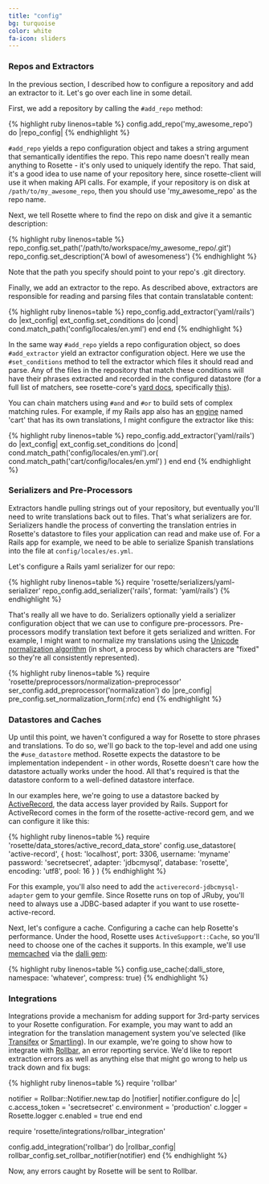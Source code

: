 ```yaml
---
title: "config"
bg: turquoise
color: white
fa-icon: sliders
---
```


### Repos and Extractors

In the previous section, I described how to configure a repository and add an extractor to it. Let's go over each line in some detail.

First, we add a repository by calling the `#add_repo` method:

{% highlight ruby linenos=table %}
config.add_repo('my_awesome_repo') do |repo_config|
{% endhighlight %}

`#add_repo` yields a repo configuration object and takes a string argument that semantically identifies the repo. This repo name doesn't really mean anything to Rosette - it's only used to uniquely identify the repo. That said, it's a good idea to use name of your repository here, since rosette-client will use it when making API calls. For example, if your repository is on disk at `/path/to/my_awesome_repo`, then you should use 'my_awesome_repo' as the repo name.

Next, we tell Rosette where to find the repo on disk and give it a semantic description:

{% highlight ruby linenos=table %}
repo_config.set_path('/path/to/workspace/my_awesome_repo/.git')
repo_config.set_description('A bowl of awesomeness')
{% endhighlight %}

Note that the path you specify should point to your repo's .git directory.

Finally, we add an extractor to the repo. As described above, extractors are responsible for reading and parsing files that contain translatable content:

{% highlight ruby linenos=table %}
repo_config.add_extractor('yaml/rails') do |ext_config|
  ext_config.set_conditions do |cond|
    cond.match_path('config/locales/en.yml')
  end
end
{% endhighlight %}

In the same way `#add_repo` yields a repo configuration object, so does `#add_extractor` yield an extractor configuration object. Here we use the `#set_conditions` method to tell the extractor which files it should read and parse. Any of the files in the repository that match these conditions will have their phrases extracted and recorded in the configured datastore (for a full list of matchers, see rosette-core's [yard docs](http://www.rubydoc.info/github/rosette-proj/rosette-core), specifically [this](http://www.rubydoc.info/github/rosette-proj/rosette-core/Rosette/Core/ExtractorConfigurationFactory/Node)).

You can chain matchers using `#and` and `#or` to build sets of complex matching rules. For example, if my Rails app also has an [engine](http://guides.rubyonrails.org/engines.html) named 'cart' that has its own translations, I might configure the extractor like this:

{% highlight ruby linenos=table %}
repo_config.add_extractor('yaml/rails') do |ext_config|
  ext_config.set_conditions do |cond|
    cond.match_path('config/locales/en.yml').or(
      cond.match_path('cart/config/locales/en.yml')
    )
  end
end
{% endhighlight %}

### Serializers and Pre-Processors

Extractors handle pulling strings out of your repository, but eventually you'll need to write translations back out to files. That's what serializers are for. Serializers handle the process of converting the translation entries in Rosette's datastore to files your application can read and make use of. For a Rails app for example, we need to be able to serialize Spanish translations into the file at `config/locales/es.yml`.

Let's configure a Rails yaml serializer for our repo:

{% highlight ruby linenos=table %}
require 'rosette/serializers/yaml-serializer'
repo_config.add_serializer('rails', format: 'yaml/rails')
{% endhighlight %}

That's really all we have to do. Serializers optionally yield a serializer configuration object that we can use to configure pre-processors. Pre-processors modify translation text before it gets serialized and written. For example, I might want to normalize my translations using the [Unicode normalization algorithm](http://en.wikipedia.org/wiki/Unicode_equivalence) (in short, a process by which characters are "fixed" so they're all consistently represented).

{% highlight ruby linenos=table %}
require 'rosette/preprocessors/normalization-preprocessor'
ser_config.add_preprocessor('normalization') do |pre_config|
  pre_config.set_normalization_form(:nfc)
end
{% endhighlight %}

### Datastores and Caches

Up until this point, we haven't configured a way for Rosette to store phrases and translations. To do so, we'll go back to the top-level and add one using the `#use_datastore` method. Rosette expects the datastore to be implementation independent - in other words, Rosette doesn't care how the datastore actually works under the hood.  All that's required is that the datastore conform to a well-defined datastore interface.

In our examples here, we're going to use a datastore backed by [ActiveRecord](http://guides.rubyonrails.org/active_record_basics.html), the data access layer provided by Rails. Support for ActiveRecord comes in the form of the rosette-active-record gem, and we can configure it like this:

{% highlight ruby linenos=table %}
require 'rosette/data_stores/active_record_data_store'
config.use_datastore(
  'active-record', {
    host: 'localhost',
    port: 3306,
    username: 'myname'
    password: 'secretsecret',
    adapter: 'jdbcmysql',
    database: 'rosette',
    encoding: 'utf8',
    pool: 16
  }
)
{% endhighlight %}

For this example, you'll also need to add the `activerecord-jdbcmysql-adapter` gem to your gemfile. Since Rosette runs on top of JRuby, you'll need to always use a JDBC-based adapter if you want to use rosette-active-record.

Next, let's configure a cache. Configuring a cache can help Rosette's performance. Under the hood, Rosette uses `ActiveSupport::Cache`, so you'll need to choose one of the caches it supports. In this example, we'll use [memcached](http://memcached.org/) via the [dalli gem](https://github.com/mperham/dalli):

{% highlight ruby linenos=table %}
config.use_cache(:dalli_store, namespace: 'whatever', compress: true)
{% endhighlight %}

### Integrations

Integrations provide a mechanism for adding support for 3rd-party services to your Rosette configuration. For example, you may want to add an integration for the translation management system you've selected (like [Transifex](https://www.transifex.com/) or [Smartling](http://www.smartling.com/)). In our example, we're going to show how to integrate with [Rollbar](http://rollbar.com), an error reporting service. We'd like to report extraction errors as well as anything else that might go wrong to help us track down and fix bugs:

{% highlight ruby linenos=table %}
require 'rollbar'

notifier = Rollbar::Notifier.new.tap do |notifier|
  notifier.configure do |c|
    c.access_token = 'secretsecret'
    c.environment = 'production'
    c.logger = Rosette.logger
    c.enabled = true
  end
end

require 'rosette/integrations/rollbar_integration'

config.add_integration('rollbar') do |rollbar_config|
  rollbar_config.set_rollbar_notifier(notifier)
end
{% endhighlight %}

Now, any errors caught by Rosette will be sent to Rollbar.
